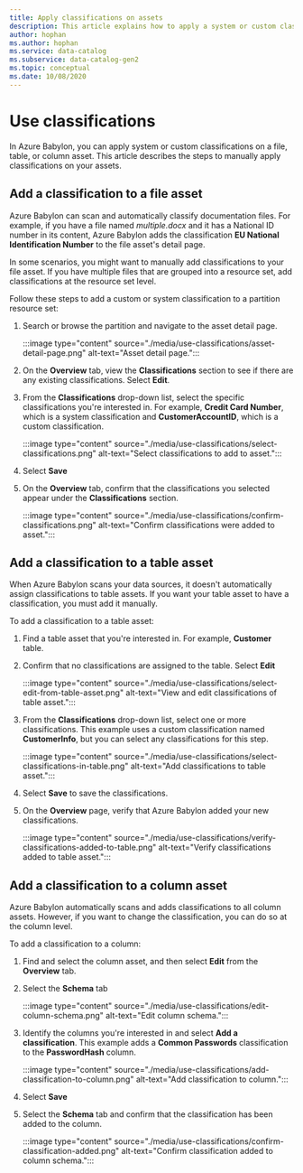 ```yaml
---
title: Apply classifications on assets
description: This article explains how to apply a system or custom classification in any asset.
author: hophan
ms.author: hophan
ms.service: data-catalog
ms.subservice: data-catalog-gen2
ms.topic: conceptual
ms.date: 10/08/2020
---
```


# Use classifications

In Azure Babylon, you can apply system or custom classifications on a file, table, or column asset. This article describes the steps to manually apply classifications on your assets.

## Add a classification to a file asset

Azure Babylon can scan and automatically classify documentation files. For example, if you have a file named *multiple.docx* and it has a National ID number in its content, Azure Babylon adds the classification **EU National Identification Number** to the file asset's detail page.

In some scenarios, you might want to manually add classifications to your file asset. If you have multiple files that are grouped into a resource set, add classifications at the resource set level.

Follow these steps to add a custom or system classification to a partition resource set:

1. Search or browse the partition and navigate to the asset detail page.

    :::image type="content" source="./media/use-classifications/asset-detail-page.png" alt-text="Asset detail page.":::

1. On the **Overview** tab, view the **Classifications** section to see if there are any existing classifications. Select **Edit**.

1. From the **Classifications** drop-down list, select the specific classifications you're interested in. For example, **Credit Card Number**, which is a system classification and **CustomerAccountID**, which is a custom classification.

    :::image type="content" source="./media/use-classifications/select-classifications.png" alt-text="Select classifications to add to asset.":::

1. Select **Save**

1. On the **Overview** tab, confirm that the classifications you selected appear under the **Classifications** section.

    :::image type="content" source="./media/use-classifications/confirm-classifications.png" alt-text="Confirm classifications were added to asset.":::

## Add a classification to a table asset

When Azure Babylon scans your data sources, it doesn't automatically assign classifications to table assets. If you want your table asset to have a classification, you must add it manually.

To add a classification to a table asset:

1. Find a table asset that you're interested in. For example, **Customer** table.

1. Confirm that no classifications are assigned to the table. Select **Edit**

    :::image type="content" source="./media/use-classifications/select-edit-from-table-asset.png" alt-text="View and edit classifications of table asset.":::

1. From the **Classifications** drop-down list, select one or more classifications. This example uses a custom classification named **CustomerInfo**, but you can select any classifications for this step.

    :::image type="content" source="./media/use-classifications/select-classifications-in-table.png" alt-text="Add classifications to table asset.":::

1. Select **Save** to save the classifications.

1. On the **Overview** page, verify that Azure Babylon added your new classifications.

    :::image type="content" source="./media/use-classifications/verify-classifications-added-to-table.png" alt-text="Verify classifications added to table asset.":::

## Add a classification to a column asset

Azure Babylon automatically scans and adds classifications to all column assets. However, if you want to change the classification, you can do so at the column level.

To add a classification to a column:

1. Find and select the column asset, and then select **Edit** from the **Overview** tab.

1. Select the **Schema** tab

    :::image type="content" source="./media/use-classifications/edit-column-schema.png" alt-text="Edit column schema.":::

1. Identify the columns you're interested in and select **Add a classification**. This example adds a **Common Passwords** classification to the **PasswordHash** column.

    :::image type="content" source="./media/use-classifications/add-classification-to-column.png" alt-text="Add classification to column.":::

1. Select **Save**

1. Select the **Schema** tab and confirm that the classification has been added to the column.

    :::image type="content" source="./media/use-classifications/confirm-classification-added.png" alt-text="Confirm classification added to column schema.":::

